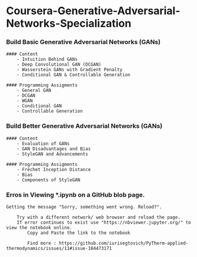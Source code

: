 # Coursera-Generative-Adversarial-Networks-Specialization

### Build Basic Generative Adversarial Networks (GANs)

	#### Content
		- Intuition Behind GANs
		- Deep Convolutional GAN (DCGAN)
		- Wasserstein GANs with Gradient Penalty
		- Conditional GAN & Controllable Generation
		
	#### Programming Assigments
		- General GAN
		- DCGAN
		- WGAN
		- Conditional GAN
		- Controllable Generation
		
### Build Better Generative Adversarial Networks (GANs)

	#### Content
		- Evaluation of GANs
		- GAN Disadvantages and Bias
		- StyleGAN and Advancements
		
	#### Programming Assigments
		- Fréchet Inception Distance
		- Bias
		- Components of StyleGAN

		
### Erros in Viewing *.ipynb on a GitHub blob page.

	Getting the message "Sorry, something went wrong. Reload?". 
	
		Try with a different network/ web browser and reload the page.
		If error continues to exist use "https://nbviewer.jupyter.org/" to view the notebook online.
			Copy and Paste the link to the notebook 
			
			Find more : https://github.com/iurisegtovich/PyTherm-applied-thermodynamics/issues/11#issue-184473171
